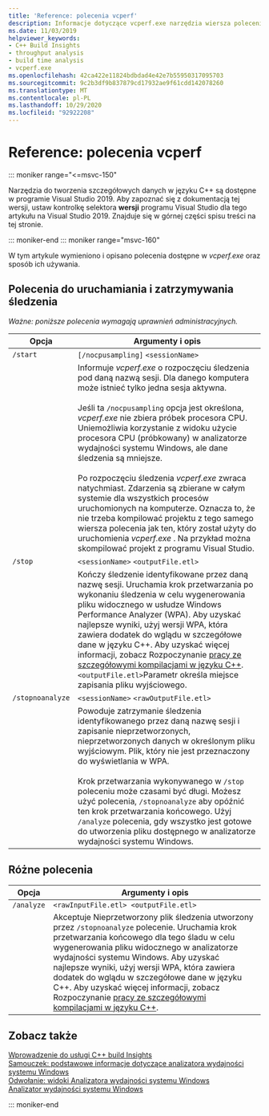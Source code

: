 ```yaml
---
title: 'Reference: polecenia vcperf'
description: Informacje dotyczące vcperf.exe narzędzia wiersza polecenia.
ms.date: 11/03/2019
helpviewer_keywords:
- C++ Build Insights
- throughput analysis
- build time analysis
- vcperf.exe
ms.openlocfilehash: 42ca422e11824bdbdad4e42e7b55950317095703
ms.sourcegitcommit: 9c2b3df9b837879cd17932ae9f61cdd142078260
ms.translationtype: MT
ms.contentlocale: pl-PL
ms.lasthandoff: 10/29/2020
ms.locfileid: "92922208"
---
```

# <a name="reference-vcperf-commands"></a>Reference: polecenia vcperf

::: moniker range="<=msvc-150"

Narzędzia do tworzenia szczegółowych danych w języku C++ są dostępne w programie Visual Studio 2019. Aby zapoznać się z dokumentacją tej wersji, ustaw kontrolkę selektora **wersji** programu Visual Studio dla tego artykułu na Visual Studio 2019. Znajduje się w górnej części spisu treści na tej stronie.

::: moniker-end
::: moniker range="msvc-160"

W tym artykule wymieniono i opisano polecenia dostępne w *vcperf.exe* oraz sposób ich używania.

## <a name="commands-to-start-and-stop-traces"></a>Polecenia do uruchamiania i zatrzymywania śledzenia

*Ważne: poniższe polecenia wymagają uprawnień administracyjnych.*

| Opcja           | Argumenty i opis |
|------------------|---------------------------|
| `/start`         | `[/nocpusampling]` `<sessionName>` |
|                  | Informuje *vcperf.exe* o rozpoczęciu śledzenia pod daną nazwą sesji. Dla danego komputera może istnieć tylko jedna sesja aktywna. <br/><br/> Jeśli ta `/nocpusampling` opcja jest określona, *vcperf.exe* nie zbiera próbek procesora CPU. Uniemożliwia korzystanie z widoku użycie procesora CPU (próbkowany) w analizatorze wydajności systemu Windows, ale dane śledzenia są mniejsze. <br/><br/> Po rozpoczęciu śledzenia *vcperf.exe* zwraca natychmiast. Zdarzenia są zbierane w całym systemie dla wszystkich procesów uruchomionych na komputerze. Oznacza to, że nie trzeba kompilować projektu z tego samego wiersza polecenia jak ten, który został użyty do uruchomienia *vcperf.exe* . Na przykład można skompilować projekt z programu Visual Studio. |
| `/stop`          | `<sessionName>` `<outputFile.etl>` |
|                  | Kończy śledzenie identyfikowane przez daną nazwę sesji. Uruchamia krok przetwarzania po wykonaniu śledzenia w celu wygenerowania pliku widocznego w usłudze Windows Performance Analyzer (WPA). Aby uzyskać najlepsze wyniki, użyj wersji WPA, która zawiera dodatek do wglądu w szczegółowe dane w języku C++. Aby uzyskać więcej informacji, zobacz Rozpoczynanie [pracy ze szczegółowymi kompilacjami w języku C++](../get-started-with-cpp-build-insights.md). `<outputFile.etl>`Parametr określa miejsce zapisania pliku wyjściowego. |
| `/stopnoanalyze` | `<sessionName>` `<rawOutputFile.etl>` |
|                  | Powoduje zatrzymanie śledzenia identyfikowanego przez daną nazwę sesji i zapisanie nieprzetworzonych, nieprzetworzonych danych w określonym pliku wyjściowym. Plik, który nie jest przeznaczony do wyświetlania w WPA. <br/><br/> Krok przetwarzania wykonywanego w `/stop` poleceniu może czasami być długi. Możesz użyć polecenia, `/stopnoanalyze` aby opóźnić ten krok przetwarzania końcowego. Użyj `/analyze` polecenia, gdy wszystko jest gotowe do utworzenia pliku dostępnego w analizatorze wydajności systemu Windows. |

## <a name="miscellaneous-commands"></a>Różne polecenia

| Opcja     | Argumenty i opis |
|------------|---------------------------|
| `/analyze` | `<rawInputFile.etl> <outputFile.etl>` |
|            | Akceptuje Nieprzetworzony plik śledzenia utworzony przez `/stopnoanalyze` polecenie. Uruchamia krok przetwarzania końcowego dla tego śladu w celu wygenerowania pliku widocznego w analizatorze wydajności systemu Windows. Aby uzyskać najlepsze wyniki, użyj wersji WPA, która zawiera dodatek do wglądu w szczegółowe dane w języku C++. Aby uzyskać więcej informacji, zobacz Rozpoczynanie [pracy ze szczegółowymi kompilacjami w języku C++](../get-started-with-cpp-build-insights.md). |

## <a name="see-also"></a>Zobacz także

[Wprowadzenie do usługi C++ build Insights](../get-started-with-cpp-build-insights.md)\
[Samouczek: podstawowe informacje dotyczące analizatora wydajności systemu Windows](../tutorials/wpa-basics.md)\
[Odwołanie: widoki Analizatora wydajności systemu Windows](wpa-views.md)\
[Analizator wydajności systemu Windows](/windows-hardware/test/wpt/windows-performance-analyzer)

::: moniker-end
